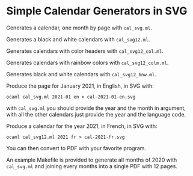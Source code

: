 # Simple Calendar Generators in SVG

Generates a calendar, one month by page with `cal_svg.ml`.

Generates a black and white calendars with `cal_svg12.ml`.

Generates calendars with color headers with `cal_svg12_col.ml`.

Generates calendars with rainbow colors with `cal_svg12_colm.ml`.

Generates black and white calendars with `cal_svg12_bnw.ml`.

Produce the page for January 2021, in English, in SVG with:
```
ocaml cal_svg.ml 2021-01 en > cal-2021-01-en.svg
```
with `cal_svg.ml` you should provide the year and the month in
argument, with all the other calendars just provide the year
and the language code.

Produce a calendar for the year 2021, in French, in SVG with:
```
ocaml cal_svg12.ml 2021 fr > cal-2021-fr.svg
```

You can then convert to PDF with your favorite program.

An example Makefile is provided to generate all months of 2020
with `cal_svg.ml` and joining every months into a single PDF
with 12 pages.

